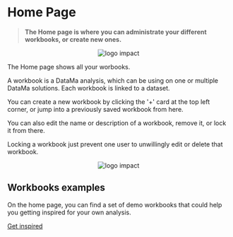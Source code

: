 # Home Page

> **The Home page is where you can administrate your different workbooks, or create new ones.**

<center><img src="home/images/Home_page_general.png" alt="logo impact" /></center>

The Home page shows all your worbooks.

A workbook is a DataMa analysis, which can be using on one or multiple DataMa solutions. Each workbook is linked to a dataset.

You can create a new workbook by clicking the '+' card at the top left corner, or jump into a previously saved workbook from here.

You can also edit the name or description of a workbook, remove it, or lock it from there.

Locking a workbook just prevent one user to unwillingly edit or delete that workbook.

<center><img src="home/images/Home_Cards.png" alt="logo impact" /></center>

## Workbooks examples

On the home page, you can find a set of demo workbooks that could help you getting inspired for your own analysis.

[Get inspired](/home/use_cases/use_cases_examples.md)

